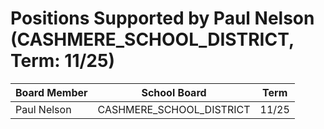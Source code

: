 # Positions Supported by Paul Nelson (CASHMERE_SCHOOL_DISTRICT, Term: 11/25)

| Board Member | School Board | Term |
|--------------|--------------|------|
| Paul Nelson | CASHMERE_SCHOOL_DISTRICT | 11/25 |

